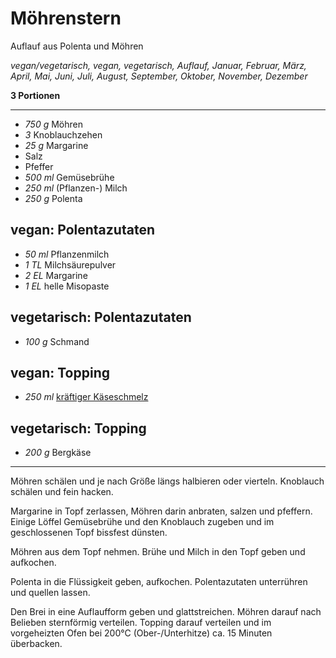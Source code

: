# Möhrenstern

Auflauf aus Polenta und Möhren

*vegan/vegetarisch, vegan, vegetarisch, Auflauf, Januar, Februar, März, April, Mai, Juni, Juli, August, September, Oktober, November, Dezember*

**3 Portionen**

---

- *750 g* Möhren
- *3* Knoblauchzehen
- *25 g* Margarine
- Salz
- Pfeffer
- *500 ml* Gemüsebrühe
- *250 ml* (Pflanzen-) Milch
- *250 g* Polenta

## vegan: Polentazutaten

- *50 ml* Pflanzenmilch
- *1 TL* Milchsäurepulver
- *2 EL* Margarine
- *1 EL* helle Misopaste

## vegetarisch: Polentazutaten

- *100 g* Schmand

## vegan: Topping

- *250 ml* [kräftiger Käseschmelz](kraeftiger_kaeseschmelz.md)

## vegetarisch: Topping

- *200 g* Bergkäse

---

Möhren schälen und je nach Größe längs halbieren oder vierteln. Knoblauch schälen und fein hacken.

Margarine in Topf zerlassen, Möhren darin anbraten, salzen und pfeffern. Einige Löffel Gemüsebrühe und den Knoblauch zugeben und im geschlossenen Topf bissfest dünsten.

Möhren aus dem Topf nehmen. Brühe und Milch in den Topf geben und aufkochen.

Polenta in die Flüssigkeit geben, aufkochen. Polentazutaten unterrühren und quellen lassen.

Den Brei in eine Auflaufform geben und glattstreichen. Möhren darauf nach Belieben sternförmig verteilen. Topping darauf verteilen und im vorgeheizten Ofen bei 200°C (Ober-/Unterhitze) ca. 15 Minuten überbacken.
